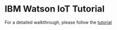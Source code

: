 # IBM Watson IoT Tutorial

For a detailed walkthrough, please follow the [tutorial](https://www.linkedin.com/pulse/build-your-first-iot-application-ibm-watson-platform-janakiram-msv/)
